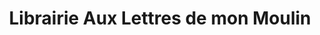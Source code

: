 ---
title: "Librairie Aux Lettres de mon Moulin"
url: /nimes/librairie-aux-lettres-de-mon-moulin/
shop: livres
---